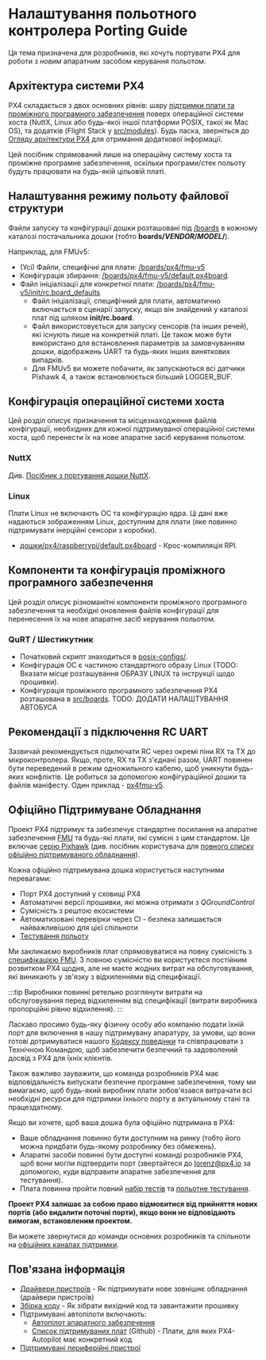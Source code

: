 # Налаштування польотного контролера Porting Guide

Ця тема призначена для розробників, які хочуть портувати PX4 для роботи з _новим_ апаратним засобом керування польотом.

## Архітектура системи PX4

PX4 складається з двох основних рівнів: шару [підтримки плати та проміжного програмного забезпечення](../middleware/index.md) поверх операційної системи хоста (NuttX, Linux або будь-якої іншої платформи POSIX, такої як Mac OS), та додатків (Flight Stack у [src/modules](https://github.com/PX4/PX4-Autopilot/tree/release/1.15/src/modules)\). Будь ласка, зверніться до [Огляду архітектури PX4](../concept/architecture.md) для отримання додаткової інформації.

Цей посібник спрямований лише на операційну систему хоста та проміжне програмне забезпечення, оскільки програми/стек польоту будуть працювати на будь-якій цільовій платі.

## Налаштування режиму польоту файлової структури

Файли запуску та конфігурації дошки розташовані під [/boards](https://github.com/PX4/PX4-Autopilot/tree/release/1.15/boards/) в кожному каталозі постачальника дошки (тобто **boards/_VENDOR_/_MODEL_/**).

Наприклад, для FMUv5:

- (Усі) Файли, специфічні для плати: [/boards/px4/fmu-v5](https://github.com/PX4/PX4-Autopilot/tree/release/1.15/boards/px4/fmu-v5)<!-- NEED px4_version -->
- Конфігурація збирання: [/boards/px4/fmu-v5/default.px4board](https://github.com/PX4/PX4-Autopilot/blob/release/1.15/boards/px4/fmu-v5/default.px4board).<!-- NEED px4_version -->
- Файл ініціалізації для конкретної плати: [/boards/px4/fmu-v5/init/rc.board_defaults](https://github.com/PX4/PX4-Autopilot/blob/release/1.15/boards/px4/fmu-v5/init/rc.board_defaults) <!-- NEED px4_version -->
  - Файл ініціалізації, специфічний для плати, автоматично включається в сценарії запуску, якщо він знайдений у каталозі плат під шляхом **init/rc.board**.
  - Файл використовується для запуску сенсорів (та інших речей), які існують лише на конкретній платі. Це також може бути використано для встановлення параметрів за замовчуванням дошки, відображень UART та будь-яких інших виняткових випадків.
  - Для FMUv5 ви можете побачити, як запускаються всі датчики Pixhawk 4, а також встановлюється більший LOGGER_BUF.

## Конфігурація операційної системи хоста

Цей розділ описує призначення та місцезнаходження файлів конфігурації, необхідних для кожної підтримуваної операційної системи хоста, щоб перенести їх на нове апаратне засіб керування польотом.

### NuttX

Див. [Посібник з портування дошки NuttX](porting_guide_nuttx.md).

### Linux

Плати Linux не включають ОС та конфігурацію ядра. Ці дані вже надаються зображенням Linux, доступним для плати (яке повинно підтримувати інерційні сенсори з коробки).

- [дошки/px4/raspberrypi/default.px4board](https://github.com/PX4/PX4-Autopilot/blob/release/1.15/boards/px4/raspberrypi/default.px4board) - Крос-компиляція RPI. <!-- NEED px4_version -->

## Компоненти та конфігурація проміжного програмного забезпечення

Цей розділ описує різноманітні компоненти проміжного програмного забезпечення та необхідні оновлення файлів конфігурації для перенесення їх на нове апаратне засіб керування польотом.

### QuRT / Шестикутник

- Початковий скрипт знаходиться в [posix-configs/](https://github.com/PX4/PX4-Autopilot/tree/release/1.15/posix-configs). <!-- NEED px4_version -->
- Конфігурація ОС є частиною стандартного образу Linux (TODO: Вказати місце розташування ОБРАЗУ LINUX та інструкції щодо прошивки).
- Конфігурація проміжного програмного забезпечення PX4 розташована в [src/boards](https://github.com/PX4/PX4-Autopilot/tree/release/1.15/boards). <!-- NEED px4_version --> TODO: ДОДАТИ НАЛАШТУВАННЯ АВТОБУСА

## Рекомендації з підключення RC UART

Зазвичай рекомендується підключати RC через окремі піни RX та TX до мікроконтролера. Якщо, проте, RX та TX з'єднані разом, UART повинен бути переведений в режим одножильного кабелю, щоб уникнути будь-яких конфліктів. Це робиться за допомогою конфігураційної дошки та файлів маніфесту. Один приклад - [px4fmu-v5](https://github.com/PX4/PX4-Autopilot/blob/release/1.15/boards/px4/fmu-v5/src/manifest.c). <!-- NEED px4_version -->

## Офіційно Підтримуване Обладнання

Проект PX4 підтримує та забезпечує стандартне посилання на апаратне забезпечення [FMU](../hardware/reference_design.md) та будь-які плати, які сумісні з цим стандартом. Це включає [серію Pixhawk](../flight_controller/pixhawk_series.md) (див. посібник користувача для [повного списку офіційно підтримуваного обладнання](../flight_controller/index.md)).

Кожна офіційно підтримувана дошка користується наступними перевагами:

- Порт PX4 доступний у сховищі PX4
- Автоматичні версії прошивки, які можна отримати з _QGroundControl_
- Сумісність з рештою екосистеми
- Автоматизовані перевірки через CI - безпека залишається найважливішою для цієї спільноти
- [Тестування польоту](../test_and_ci/test_flights.md)

Ми закликаємо виробників плат спрямовуватися на повну сумісність з [специфікацією FMU](https://pixhawk.org/). З повною сумісністю ви користуєтеся постійним розвитком PX4 щодня, але не маєте жодних витрат на обслуговування, які виникають у зв'язку з відхиленнями від специфікації.

:::tip
Виробники повинні ретельно розглянути витрати на обслуговування перед відхиленням від специфікації (витрати виробника пропорційні рівню відхилення).
:::

Ласкаво просимо будь-яку фізичну особу або компанію подати їхній порт для включення в нашу підтримувану апаратуру, за умови, що вони готові дотримуватися нашого [Кодексу поведінки](https://github.com/PX4/PX4-Autopilot/blob/release/1.15/CODE_OF_CONDUCT.md) та співпрацювати з Технічною Командою, щоб забезпечити безпечний та задоволений досвід з PX4 для їхніх клієнтів.

Також важливо зауважити, що команда розробників PX4 має відповідальність випускати безпечне програмне забезпечення, тому ми вимагаємо, щоб будь-який виробник плати зобов'язався витрачати всі необхідні ресурси для підтримки їхнього порту в актуальному стані та працездатному.

Якщо ви хочете, щоб ваша дошка була офіційно підтримана в PX4:

- Ваше обладнання повинно бути доступним на ринку (тобто його можна придбати будь-якому розробнику без обмежень).
- Апаратні засоби повинні бути доступні команді розробників PX4, щоб вони могли підтвердити порт (звертайтеся до [lorenz@px4.io](mailto:lorenz@px4.io) за допомогою, куди відправити апаратне забезпечення для тестування).
- Плата повинна пройти повний [набір тестів](../test_and_ci/index.md) та [польотне тестування](../test_and_ci/test_flights.md).

**Проект PX4 залишає за собою право відмовитися від прийняття нових портів (або видалити поточні порти), якщо вони не відповідають вимогам, встановленим проектом.**

Ви можете звернутися до команди основних розробників та спільноти на [офіційних каналах підтримки](../contribute/support.md).

## Пов'язана інформація

- [Драйвери пристроїв](../middleware/drivers.md) - Як підтримувати нове зовнішнє обладнання (драйвери пристроїв)
- [Збірка коду](../dev_setup/building_px4.md) - Як зібрати вихідний код та завантажити прошивку
- Підтримувані автопілоти включають:
  - [Автопілот апаратного забезпечення](../flight_controller/index.md)
  - [Список підтримуваних плат](https://github.com/PX4/PX4-Autopilot/#supported-hardware) (Github) - Плати, для яких PX4-Autopilot має конкретний код
- [Підтримувані периферійні пристрої](../peripherals/index.md)

